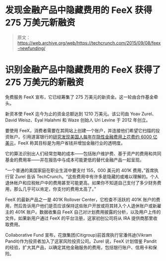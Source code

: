 # 发现金融产品中隐藏费用的 FeeX 获得 275 万美元新融资 

> 原文：<https://web.archive.org/web/https://techcrunch.com/2015/09/08/feex-newfunding/>

# 识别金融产品中隐藏费用的 FeeX 获得了 275 万美元的新融资

免费服务 FeeX 宣布，它已经筹集了 275 万美元的新资金。这一轮由合作基金牵头。

新资本使 FeeX 迄今为止的资金总额达到 1210 万美元。该公司由 Yoav Zurel、David Weisz、Eyal Halahmi 和 Waze 创始人 Uri Levine 于 2012 年创立。

要使用 FeeX，消费者需要在其网站上创建一个账户，并连接他们希望它扫描的投资账户。引用道富银行的[研究发现美国人每年在隐性金融费用上花费约 6000 亿美元](https://web.archive.org/web/20221207035020/http://www.nytimes.com/2014/11/15/your-money/decision-making-methods-obstruct-path-to-investment-goals.html)，FeeX 称其目标是为用户省钱并增加金融行业的透明度。

它的算法识别出人们经常忽略的成本——包括账户维护费、基于资产的费用和共同基金的费用率——并在报告中与成本可能更低的替代金融产品一起呈现。

“一个普通的美国家庭在职业生涯中要支付 155，000 美元的 401K 费用，”首席执行官 Zurel 告诉 TechCrunch。“这些费用中有许多是隐藏的或难以理解的。个人退休帐户和应税帐户中的费用甚至可能更高。如果你不知道自己支付了多少财务费用，那么几乎可以肯定，你支付的费用太高了。”

FeeX 的最新产品之一是 401K Rollover Center，它检查不活跃的 401K 账户的费用，然后告诉用户他们是否应该保持这些账户开放或将其转入个人退休账户或新雇主的 401K 账户。数据收集自 FeeX 自己对计划费用披露的分析，以及用户上传的文件。如果新用户通过 FeeX 的平台注册，这家初创公司将从 IRA 提供商那里收取费用。

Collaborative Fund 宣布，花旗集团(Citigroup)前首席执行官潘伟迪(Vikram Pandit)作为投资者加入了这家风险投资公司。Zurel 说，FeeX 计划借鉴 Pandit 的经验，扩大其产品，以确定其他金融服务的费用，包括银行账户、信用卡和保险。